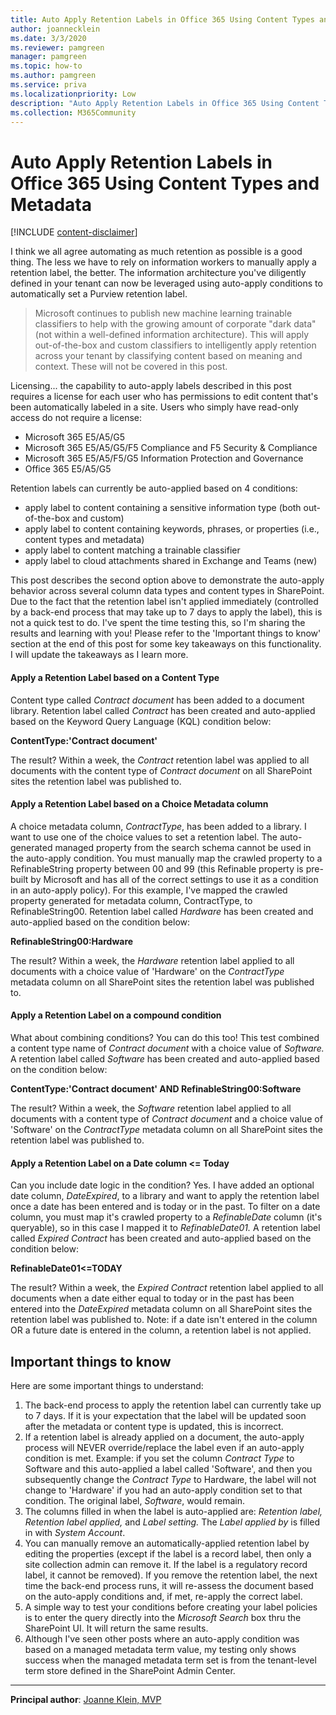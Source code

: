 ```yaml
---
title: Auto Apply Retention Labels in Office 365 Using Content Types and Metadata
author: joannecklein
ms.date: 3/3/2020
ms.reviewer: pamgreen
manager: pamgreen
ms.topic: how-to
ms.author: pamgreen
ms.service: priva
ms.localizationpriority: Low
description: "Auto Apply Retention Labels in Office 365 Using Content Types and Metadata"
ms.collection: M365Community
---
```

# Auto Apply Retention Labels in Office 365 Using Content Types and Metadata

[!INCLUDE [content-disclaimer](includes/content-disclaimer.md)]

I think we all agree automating as much retention as possible is a good thing. The less we have to rely on information workers to manually apply a retention label, the better. The information architecture you've diligently defined in your tenant can now be leveraged using auto-apply conditions to automatically set a Purview retention label.

> Microsoft continues to publish new machine learning trainable classifiers to help with the growing amount of corporate "dark data" (not within a well-defined information architecture). This will apply out-of-the-box and custom classifiers to intelligently apply retention across your tenant by classifying content based on meaning and context. These will not be covered in this post.

Licensing... the capability to auto-apply labels described in this post requires a license for each user who has permissions to edit content that's been automatically labeled in a site. Users who simply have read-only access do not require a license: 
* Microsoft 365 E5/A5/G5
* Microsoft 365 E5/A5/G5/F5 Compliance and F5 Security & Compliance
* Microsoft 365 E5/A5/F5/G5 Information Protection and Governance
* Office 365 E5/A5/G5

Retention labels can currently be auto-applied based on 4 conditions:

* apply label to content containing a sensitive information type (both out-of-the-box and custom)
* apply label to content containing keywords, phrases, or properties (i.e., content types and metadata)
* apply label to content matching a trainable classifier
* apply label to cloud attachments shared in Exchange and Teams (new)

This post describes the second option above to demonstrate the auto-apply behavior across several column data types and content types in SharePoint. Due to the fact that the retention label isn't applied immediately (controlled by a back-end process that may take up to 7 days to apply the label), this is not a quick test to do. I've spent the time testing this, so I'm sharing the results and learning with you! Please refer to the 'Important things to know' section at the end of this post for some key takeaways on this functionality. I will update the takeaways as I learn more.

#### Apply a Retention Label based on a Content Type

Content type called _Contract document_ has been added to a document library. Retention label called _Contract_ has been created and auto-applied based on the Keyword Query Language (KQL) condition below:

**ContentType:'Contract document'**

The result? Within a week, the _Contract_ retention label was applied to all documents with the content type of _Contract document_ on all SharePoint sites the retention label was published to.

#### Apply a Retention Label based on a Choice Metadata column

A choice metadata column, _ContractType_, has been added to a library. I want to use one of the choice values to set a retention label. The auto-generated managed property from the search schema cannot be used in the auto-apply condition. You must manually map the crawled property to a RefinableString property between 00 and 99 (this Refinable property is pre-built by Microsoft and has all of the correct settings to use it as a condition in an auto-apply policy). For this example, I've mapped the crawled property generated for metadata column, ContractType, to RefinableString00. Retention label called _Hardware_ has been created and auto-applied based on the condition below:

**RefinableString00:Hardware**

The result? Within a week, the _Hardware_ retention label applied to all documents with a choice value of 'Hardware' on the _ContractType_ metadata column on all SharePoint sites the retention label was published to.

#### Apply a Retention Label on a compound condition

What about combining conditions? You can do this too! This test combined a content type name of _Contract document_ with a choice value of _Software._ A retention label called _Software_ has been created and auto-applied based on the condition below:

**ContentType:'Contract document' AND RefinableString00:Software**

The result? Within a week, the _Software_ retention label applied to all documents with a content type of _Contract document_ and a choice value of 'Software' on the _ContractType_ metadata column on all SharePoint sites the retention label was published to.

#### Apply a Retention Label on a Date column <= Today

Can you include date logic in the condition? Yes. I have added an optional date column, _DateExpired_, to a library and want to apply the retention label once a date has been entered and is today or in the past. To filter on a date column, you must map it's crawled property to a _RefinableDate_ column (it's queryable), so in this case I mapped it to _RefinableDate01._ A retention label called _Expired Contract_ has been created and auto-applied based on the condition below:

**RefinableDate01<=TODAY**

The result? Within a week, the _Expired Contract_ retention label applied to all documents when a date either equal to today or in the past has been entered into the _DateExpired_ metadata column on all SharePoint sites the retention label was published to. Note: if a date isn't entered in the column OR a future date is entered in the column, a retention label is not applied.

## Important things to know

Here are some important things to understand:

1. The back-end process to apply the retention label can currently take up to 7 days. If it is your expectation that the label will be updated soon after the metadata or content type is updated, this is incorrect.
2. If a retention label is already applied on a document, the auto-apply process will NEVER override/replace the label even if an auto-apply condition is met. Example: if you set the column _Contract Type_ to Software and this auto-applied a label called 'Software', and then you subsequently change the _Contract Type_ to Hardware, the label will not change to 'Hardware' if you had an auto-apply condition set to that condition. The original label, _Software_, would remain.
3. The columns filled in when the label is auto-applied are: _Retention label, Retention label applied,_ and _Label setting._ The _Label applied by_ is filled in with _System Account_.
4. You can manually remove an automatically-applied retention label by editing the properties (except if the label is a record label, then only a site collection admin can remove it. If the label is a regulatory record label, it cannot be removed). If you remove the retention label, the next time the back-end process runs, it will re-assess the document based on the auto-apply conditions and, if met, re-apply the correct label.
5. A simple way to test your conditions before creating your label policies is to enter the query directly into the _Microsoft Search_ box thru the SharePoint UI. It will return the same results.
6. Although I've seen other posts where an auto-apply condition was based on a managed metadata term value, my testing only shows success when the managed metadata term set is from the tenant-level term store defined in the SharePoint Admin Center.

---

**Principal author**: [Joanne Klein, MVP](https://www.linkedin.com/in/joannecklein)
